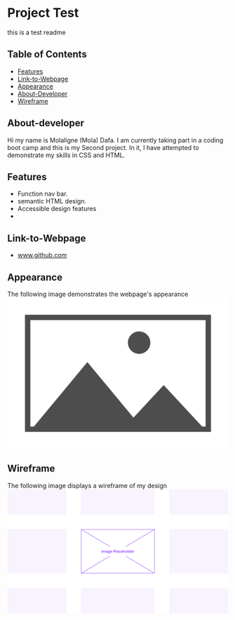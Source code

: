 # Project Test

this is a test readme



## Table of Contents

- [Features](#features)
- [Link-to-Webpage](#Link-to-Webpage)
- [Appearance](#Appearance)
- [About-Developer](#About-developer)
- [Wireframe](#Wireframe)


## About-developer

Hi my name is Molaligne (Mola) Dafa. I am currently taking part in a coding boot camp and this is my Second project. 
In it, I have attempted to demonstrate my skills in CSS and HTML.

## Features

- Function nav bar.
- semantic HTML design.
- Accessible design features
- 

## Link-to-Webpage
- www.github.com

## Appearance

The following image demonstrates the webpage's appearance
![Screenshot of webpage](/assets\images\PlaceHolderImageOne.webp)

## Wireframe
The following image displays a wireframe of my design
![Wireframe of website](/assets\images\PlaceHolderImageTwo.png)